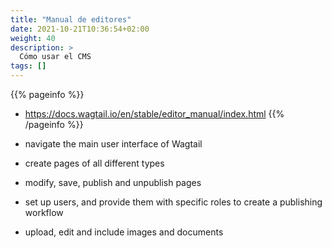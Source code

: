 ```yaml
---
title: "Manual de editores"
date: 2021-10-21T10:36:54+02:00
weight: 40
description: >
  Cómo usar el CMS
tags: []
---
```


{{% pageinfo %}}
* https://docs.wagtail.io/en/stable/editor_manual/index.html
{{% /pageinfo %}}

* navigate the main user interface of Wagtail
* create pages of all different types
* modify, save, publish and unpublish pages
* set up users, and provide them with specific roles to create a publishing workflow
* upload, edit and include images and documents